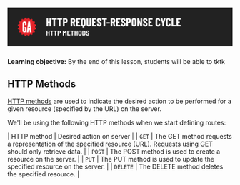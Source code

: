 # ![HTTP Request Response Cycle - HTTP methods](./assets/hero.png)

**Learning objective:** By the end of this lesson, students will be able to tktk

## HTTP Methods

[HTTP methods](https://developer.mozilla.org/en-US/docs/Web/HTTP/Methods) are used to indicate the desired action to be performed for a given resource (specified by the URL) on the server.

We'll be using the following HTTP methods when we start defining routes:

| HTTP method | Desired action on server |
| `GET` | The GET method requests a representation of the specified resource (URL). Requests using GET should only retrieve data. |
| `POST` | The POST method is used to create a resource on the server. |
| `PUT` | The PUT method is used to update the specified resource on the server. |
| `DELETE` | The DELETE method deletes the specified resource. |
